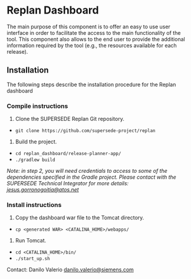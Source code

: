 # Replan Dashboard
The main purpose of this component is to offer an easy to use user interface in order to facilitate the access to the main functionality of the tool. This component also allows to the end user to provide the additional information required by the tool (e.g., the resources available for each release). 

## Installation
The following steps describe the installation procedure for the Replan dashboard

### Compile instructions

1. Clone the SUPERSEDE Replan Git repository.
 * `git clone https://github.com/supersede-project/replan`
1. Build the project.
 * `cd replan_dashboard/release-planner-app/`
 * `./gradlew build`

*Note: in step 2, you will need credentials to access to some of the dependencies specified in the Gradle project. Please contact with the SUPERSEDE Technical Integrator for more details: <jesus.gorronogoitia@atos.net>*

### Install instructions
1. Copy the dashboard war file to the Tomcat directory.
 * `cp <generated WAR> <CATALINA_HOME>/webapps/`
1. Run Tomcat. 
 * `cd <CATALINA_HOME>/bin/`
 * `./start_up.sh`

Contact: Danilo Valerio <danilo.valerio@siemens.com> 

